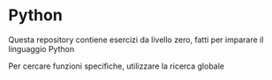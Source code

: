 # Python


Questa repository contiene esercizi da livello zero, fatti per imparare il linguaggio Python

Per cercare funzioni specifiche, utilizzare la ricerca globale
